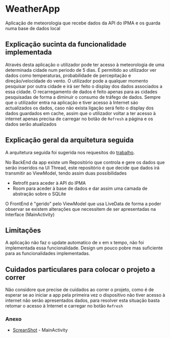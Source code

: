 # WeatherApp

Aplicação de meteorologia que recebe dados da API do IPMA e os guarda numa base de dados local

## Explicação sucinta da funcionalidade implementada

Através desta aplicação o utilizador pode ter acesso à meteorologia de uma determinada cidade num periodo de 5 dias. É permitido ao utilizador ver dados como temperaturas, probabilidade de percepitação e direção/velocidade do vento.
O utilizador pode a qualquer momento pesquisar por outra cidade e irá ser feito o display dos dados associados a essa cidade.
O recarregamento de dados é feito apenas para as cidades pesquisadas de forma a diminuir o consumo de tráfego de dados.
Sempre que o utilizador entra na aplicação e tiver acesso à Internet sáo actualizados os dados, caso não exista ligação será feito o display dos dados guardados em cache, assim que o utilizador voltar a ter acesso à internet apenas precisa de carregar no botão de ```Refresh``` a página e os dados serão atualizados

## Explicação geral da arquitetura seguida

A arquitetura seguida foi sugerida nos requesitos do  [trabalho](https://prnt.sc/m395wa).

No BackEnd da app existe um Repositório que controla e gere os dados que serão inseridos na UI Thread, este repositório é que decide que dados irá transmitir ao ViewModel, tendo assim duas possibilidades
* Retrofit para aceder à API do IPMA
* Room para aceder à base de dados e dar assim uma camada de abstração sobre o SQLite

O FrontEnd é "gerido" pelo ViewModel que usa LiveData de forma a poder observar se existem alterações que necessitem de ser apresentadas na Interface (MainActivity)

## Limitações

A aplicação não faz o update automatico de x em x tempo, não foi implementada essa funcionalidade.
Design um pouco pobre mas suficiente para as funcionalidades implementadas.


## Cuidados particulares para colocar o projeto a correr

Não considore que precise de cuidados ao correr o projeto, como é de esperar se ao iniciar a app pela primeira vez o dispositivo não tiver acesso à internet não serão apresentados dados, para resolver esta situação basta retomar o acesso à Internet e carregar no botão ```Refresh```

### Anexo
* [ScreanShot](https://prnt.sc/m394xv) - MainActivity
